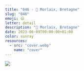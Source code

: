 ```yaml
---
title: "046 - 📍 Morlaix, Bretagne"
slug: "046"
emoji: 😃
letter: detail
description: "📍 Morlaix, Bretagne"
date: 2023-06-09T00:00:00+01:00
color: sunray
resources:
  - src: "cover.webp"
    name: "cover"
---
```

![](cover)
